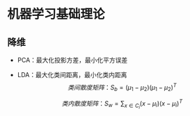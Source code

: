 # 机器学习基础理论
## 降维
* PCA：最大化投影方差，最小化平方误差

* LDA：最大化类间距离，最小化类内距离
  $$
  类间散度矩阵：S_b=(\mu_1-\mu_2)(\mu_1-\mu_2)^T
  $$ 

  $$
  类内散度矩阵：S_w =\sum_{x\in C_i}{(x-\mu_i)(x-\mu_i)^T}
  $$

  
